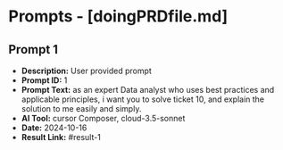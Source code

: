 # Prompts - [doingPRDfile.md]

## Prompt 1
* **Description:** User provided prompt
* **Prompt ID:** 1
* **Prompt Text:** as an expert Data analyst who uses best practices and applicable principles, i want you to solve ticket 10, and explain the solution to me easily and simply.
* **AI Tool:** cursor Composer, cloud-3.5-sonnet
* **Date:** 2024-10-16
* **Result Link:** #result-1

